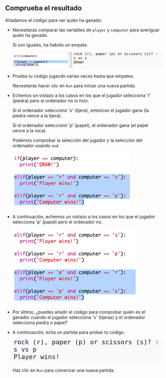## Comprueba el resultado

Añadamos el código para ver quién ha ganado. 

+ Necesitarás comparar las variables de `player` y `computer` para averiguar quién ha ganado. 

  Si son iguales, ha habido un empate.
  
  ![screenshot](images/rps-draw.png)
  
+ Prueba tu código jugando varias veces hasta que empates. 

  Necesitarás hacer clic en `Run` para iniciar una nueva partida. 

+ Echemos un vistazo a los casos en los que el jugador selecciona 'r' (piedra) pero el ordenador no lo hizo. 

  Si el ordenador seleccionó 's' (tijera), entonces el jugador gana (la piedra vence a la tijera). 
  
  Si el ordenador seleccionó 'p' (papel), el ordenador gana (el papel vence a la roca).
  
  Podemos comprobar la selección del jugador *y* la selección del ordenador usando `and`.
  
  ![screenshot](images/rps-player-rock.png)
  
+ A continuación, echemos un vistazo a los casos en los que el jugador selecciona 'p' (papel) pero el ordenador no.

  ![screenshot](images/rps-player-paper.png)
  
+ Por último, ¿puedes añadir el código para comprobar quién es el ganador cuando el jugador selecciona 's' (tijeras) y el ordenador selecciona piedra o papel?

+ A continuación, echa un partida para probar tu código. 

  ![screenshot](images/rps-play.png)

  Haz clic en `Run` para comenzar una nueva partida. 
